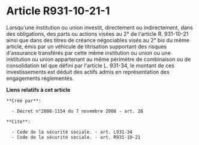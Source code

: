 # Article R931-10-21-1

Lorsqu'une institution ou union investit, directement ou indirectement, dans des obligations, des parts ou actions visées au
2° de l'article R. 931-10-21 ainsi que dans des titres de créance négociables visés au 2° bis du même article, émis par un
véhicule de titrisation supportant des risques d'assurance transférés par cette même institution ou union ou une institution
ou union appartenant au même périmètre de combinaison ou de consolidation tel que défini par l'article L. 931-34, le montant
de ces investissements est déduit des actifs admis en représentation des engagements réglementés.

**Liens relatifs à cet article**

	**Créé par**:

	  - Décret n°2008-1154 du 7 novembre 2008 - art. 26

	**Cite**:

	  - Code de la sécurité sociale. - art. L931-34
	  - Code de la sécurité sociale. - art. R931-10-21
